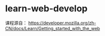 # learn-web-develop
课程源自： https://developer.mozilla.org/zh-CN/docs/Learn/Getting_started_with_the_web

